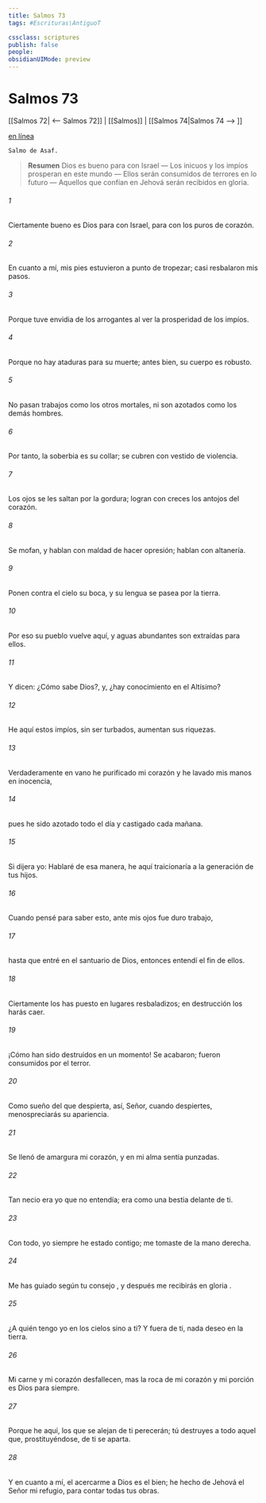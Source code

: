 ```yaml
---
title: Salmos 73
tags: #Escrituras\AntiguoT

cssclass: scriptures
publish: false
people:
obsidianUIMode: preview
---
```


# Salmos 73
[[Salmos 72| <-- Salmos 72]] | [[Salmos]] | [[Salmos 74|Salmos 74 --> ]]

[en línea](https://churchofjesuschrist.org/study/scriptures/ot/ps/73?lang=spa)

```
Salmo de Asaf.
```

> __Resumen__
Dios es bueno para con Israel — Los inicuos y los impíos prosperan en este mundo — Ellos serán consumidos de terrores en lo futuro — Aquellos que confían en Jehová serán recibidos en gloria.

###### 1 
Ciertamente bueno es Dios para con Israel,
para con los puros de corazón.

###### 2 
En cuanto a mí, mis pies estuvieron a punto de tropezar;
casi resbalaron mis pasos.

###### 3 
Porque tuve 
envidia
 de los arrogantes
al ver la prosperidad de los impíos.

###### 4 
Porque no hay ataduras para su muerte;
antes bien, su cuerpo es robusto.

###### 5 
No pasan trabajos como los otros mortales,
ni son azotados como 
los
 demás hombres.

###### 6 
Por tanto, la soberbia es su collar;
se cubren con vestido de violencia.

###### 7 
Los ojos se les saltan por la gordura;
logran con creces los antojos del corazón.

###### 8 
Se mofan, y 
hablan
 con maldad de 
hacer
 opresión;
hablan con altanería.

###### 9 
Ponen contra el cielo su boca,
y su lengua se pasea por la tierra.

###### 10 
Por eso su pueblo vuelve aquí,
y aguas abundantes son extraídas para ellos.

###### 11 
Y dicen: ¿Cómo sabe Dios?,
y, ¿hay conocimiento en el Altísimo?

###### 12 
He aquí estos impíos,
sin ser turbados, aumentan sus riquezas.

###### 13 
Verdaderamente en vano he purificado mi corazón
y he lavado mis manos en inocencia,

###### 14 
pues he sido azotado todo el día
y
 castigado cada mañana.

###### 15 
Si dijera yo: Hablaré de esa manera,
he aquí traicionaría a la generación de tus hijos.

###### 16 
Cuando pensé para saber esto,
ante mis ojos fue 
duro
 trabajo,

###### 17 
hasta que entré en el 
santuario
 de Dios,
entonces
 entendí el fin de ellos.

###### 18 
Ciertamente los has puesto en lugares resbaladizos;
en destrucción los harás caer.

###### 19 
¡Cómo han sido destruidos en un momento!
Se acabaron; fueron consumidos por el terror.

###### 20 
Como sueño del que despierta,
así, Señor, cuando despiertes, 
menospreciarás
 su apariencia.

###### 21 
Se llenó de amargura mi corazón,
y en mi 
alma
 sentía punzadas.

###### 22 
Tan necio era yo que no entendía;
era como una bestia delante de ti.

###### 23 
Con todo, yo siempre he estado contigo;
me tomaste de la mano derecha.

###### 24 
Me has guiado según tu 
consejo
,
y después me recibirás en 
gloria
.

###### 25 
¿A quién tengo yo en los cielos 
sino a ti?
Y fuera de ti, nada deseo en la tierra.

###### 26 
Mi 
carne
 y mi 
corazón
 desfallecen,
mas
 la roca de mi corazón y mi porción es Dios para siempre.

###### 27 
Porque he aquí, los que se alejan de ti perecerán;
tú destruyes a todo aquel que, prostituyéndose, de ti 
se aparta.

###### 28 
Y en cuanto a mí, el acercarme a Dios es el bien;
he hecho de Jehová el Señor mi refugio,
para contar todas tus obras.

